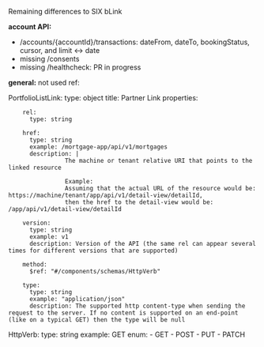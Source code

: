 Remaining differences to SIX bLink

**account API:**
-  /accounts/{accountId}/transactions: dateFrom, dateTo, bookingStatus, cursor, and limit <-> date
-  missing /consents
-  missing /healthcheck: PR in progress



**general:**
not used ref:


PortfolioListLink:
      type: object
      title: Partner Link
      properties:
      
        rel:
          type: string
        
        href:
          type: string
          example: /mortgage-app/api/v1/mortgages
          description: |
                    The machine or tenant relative URI that points to the linked resource
        
                    Example: 
                    Assuming that the actual URL of the resource would be: https://machine/tenant/app/api/v1/detail-view/detailId,
                    then the href to the detail-view would be: /app/api/v1/detail-view/detailId
        
        version:
          type: string
          example: v1
          description: Version of the API (the same rel can appear several times for different versions that are supported)
        
        method:
          $ref: "#/components/schemas/HttpVerb"
        
        type:
          type: string
          example: "application/json"
          description: The supported http content-type when sending the request to the server. If no content is supported on an end-point (like on a typical GET) then the type will be null


HttpVerb:
    type: string
    example: GET
    enum:
    - GET
    - POST
    - PUT
    - PATCH